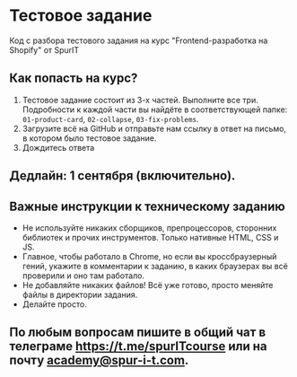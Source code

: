 # Тестовое задание 
Код с разбора тестового задания на курс "Frontend-разработка на Shopify" от SpurIT

## Как попасть на курс?
1. Тестовое задание состоит из 3-х частей. Выполните все три. Подробности к каждой части вы найдёте в соответствующей папке: ```01-product-card```, ```02-collapse```, ```03-fix-problems```.
2. Загрузите всё на GitHub и отправьте нам ссылку в ответ на письмо, в котором было тестовое задание.
3. Дождитесь ответа

## Дедлайн: 1 сентября (включительно).

## Важные инструкции к техническому заданию
* Не используйте никаких сборщиков, препроцессоров, сторонних библиотек и прочих инструментов. Только нативные HTML, CSS и JS.
* Главное, чтобы работало в Chrome, но если вы кроссбраузерный гений, укажите в комментарии к заданию, в каких браузерах вы всё проверили и оно там работало.
* Не добавляйте никаких файлов! Всё уже готово, просто меняйте файлы в директории задания.
* Делайте просто.

## По любым вопросам пишите в общий чат в телеграме https://t.me/spurITcourse или на почту academy@spur-i-t.com.